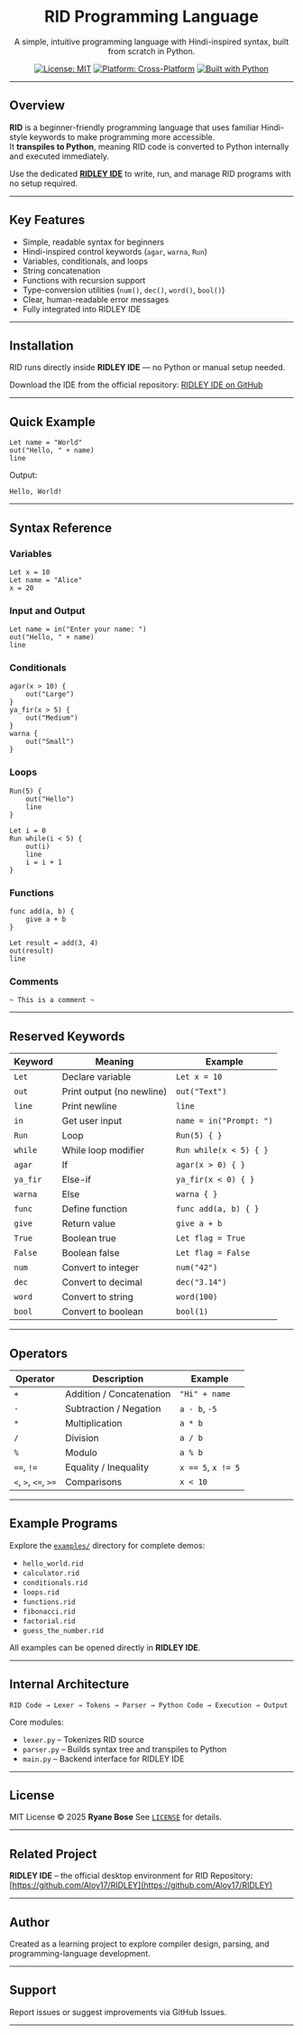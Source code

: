 
<div align="center">

# RID Programming Language

A simple, intuitive programming language with Hindi-inspired syntax, built from scratch in Python.

[![License: MIT](https://img.shields.io/badge/License-MIT-yellow.svg)](https://opensource.org/licenses/MIT)
[![Platform: Cross-Platform](https://img.shields.io/badge/Platform-Cross--Platform-blue.svg)]()
[![Built with Python](https://img.shields.io/badge/Built%20with-Python-3776AB.svg)](https://www.python.org)

</div>

---

## Overview

**RID** is a beginner-friendly programming language that uses familiar Hindi-style keywords to make programming more accessible.  
It **transpiles to Python**, meaning RID code is converted to Python internally and executed immediately.

Use the dedicated **[RIDLEY IDE](https://github.com/Aloy17/RIDLEY)** to write, run, and manage RID programs with no setup required.

---

## Key Features

- Simple, readable syntax for beginners  
- Hindi-inspired control keywords (`agar`, `warna`, `Run`)  
- Variables, conditionals, and loops
- String concatenation  
- Functions with recursion support  
- Type-conversion utilities (`num()`, `dec()`, `word()`, `bool()`)  
- Clear, human-readable error messages  
- Fully integrated into RIDLEY IDE
  

---

## Installation

RID runs directly inside **RIDLEY IDE** — no Python or manual setup needed.

Download the IDE from the official repository:   [RIDLEY IDE on GitHub](https://github.com/Aloy17/RIDLEY)

---

## Quick Example

```rid
Let name = "World"
out("Hello, " + name)
line
````

Output:

```
Hello, World!
```

---

## Syntax Reference

### Variables

```rid
Let x = 10
Let name = "Alice"
x = 20
```

### Input and Output

```rid
Let name = in("Enter your name: ")
out("Hello, " + name)
line
```

### Conditionals

```rid
agar(x > 10) {
    out("Large")
}
ya_fir(x > 5) {
    out("Medium")
}
warna {
    out("Small")
}
```

### Loops

```rid
Run(5) {
    out("Hello")
    line
}

Let i = 0
Run while(i < 5) {
    out(i)
    line
    i = i + 1
}
```

### Functions

```rid
func add(a, b) {
    give a + b
}

Let result = add(3, 4)
out(result)
line
```

### Comments

```rid
~ This is a comment ~
```

---

## Reserved Keywords

| Keyword  | Meaning                   | Example                 |
| -------- | ------------------------- | ----------------------- |
| `Let`    | Declare variable          | `Let x = 10`            |
| `out`    | Print output (no newline) | `out("Text")`           |
| `line`   | Print newline             | `line`                  |
| `in`     | Get user input            | `name = in("Prompt: ")` |
| `Run`    | Loop                      | `Run(5) { }`            |
| `while`  | While loop modifier       | `Run while(x < 5) { }`  |
| `agar`   | If                        | `agar(x > 0) { }`       |
| `ya_fir` | Else-if                   | `ya_fir(x < 0) { }`     |
| `warna`  | Else                      | `warna { }`             |
| `func`   | Define function           | `func add(a, b) { }`    |
| `give`   | Return value              | `give a + b`            |
| `True`   | Boolean true              | `Let flag = True`       |
| `False`  | Boolean false             | `Let flag = False`      |
| `num`    | Convert to integer        | `num("42")`             |
| `dec`    | Convert to decimal        | `dec("3.14")`           |
| `word`   | Convert to string         | `word(100)`             |
| `bool`   | Convert to boolean        | `bool(1)`               |

---

## Operators

| Operator             | Description              | Example            |
| -------------------- | ------------------------ | ------------------ |
| `+`                  | Addition / Concatenation | `"Hi" + name`      |
| `-`                  | Subtraction / Negation   | `a - b`, `-5`      |
| `*`                  | Multiplication           | `a * b`            |
| `/`                  | Division                 | `a / b`            |
| `%`                  | Modulo                   | `a % b`            |
| `==`, `!=`           | Equality / Inequality    | `x == 5`, `x != 5` |
| `<`, `>`, `<=`, `>=` | Comparisons              | `x < 10`           |

---

## Example Programs

Explore the [`examples/`](examples/) directory for complete demos:

* `hello_world.rid`
* `calculator.rid`
* `conditionals.rid`
* `loops.rid`
* `functions.rid`
* `fibonacci.rid`
* `factorial.rid`
* `guess_the_number.rid`

All examples can be opened directly in **RIDLEY IDE**.

---

## Internal Architecture

```
RID Code → Lexer → Tokens → Parser → Python Code → Execution → Output
```

Core modules:

* `lexer.py` – Tokenizes RID source
* `parser.py` – Builds syntax tree and transpiles to Python
* `main.py` – Backend interface for RIDLEY IDE

---

## License

MIT License © 2025 **Ryane Bose**
See [`LICENSE`](LICENSE) for details.

---

## Related Project

**RIDLEY IDE** – the official desktop environment for RID
Repository: [https://github.com/Aloy17/RIDLEY](https://github.com/Aloy17/RIDLEY)

---

## Author
Created as a learning project to explore compiler design, parsing, and programming-language development.

---

## Support

Report issues or suggest improvements via GitHub Issues.

---


